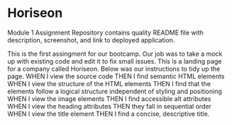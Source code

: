 # Horiseon
Module 1 Assignment
Repository contains quality README file with description, screenshot, and link to deployed application.

This is the first assingment for our bootcamp. Our job was to take a mock up with existing code and edit it to fix small issues. 
This is a landing page for a company called Horiseon. Below was our instructions to tidy up the page.
WHEN I view the source code
THEN I find semantic HTML elements
WHEN I view the structure of the HTML elements
THEN I find that the elements follow a logical structure independent of styling and positioning
WHEN I view the image elements
THEN I find accessible alt attributes
WHEN I view the heading attributes
THEN they fall in sequential order
WHEN I view the title element
THEN I find a concise, descriptive title.
